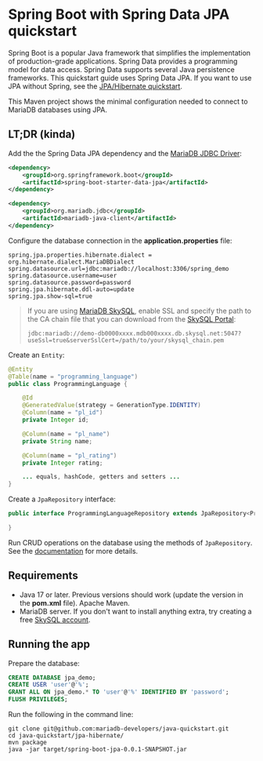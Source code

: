 # Spring Boot with Spring Data JPA quickstart

Spring Boot is a popular Java framework that simplifies the implementation of production-grade applications. Spring Data provides a programming model for data access. Spring Data supports several Java persistence frameworks. This quickstart guide uses Spring Data JPA. If you want to use JPA without Spring, see the [JPA/Hibernate quickstart](https://github.com/mariadb-developers/java-quickstart/tree/main/jpa-hibernate).

This Maven project shows the minimal configuration needed to connect to MariaDB databases using JPA.

## LT;DR (kinda)

Add the the Spring Data JPA dependency and the [MariaDB JDBC Driver](https://mariadb.com/docs/clients/mariadb-connectors/connector-j/):

```xml
<dependency>
	<groupId>org.springframework.boot</groupId>
	<artifactId>spring-boot-starter-data-jpa</artifactId>
</dependency>

<dependency>
	<groupId>org.mariadb.jdbc</groupId>
	<artifactId>mariadb-java-client</artifactId>
</dependency>
```

Configure the database connection in the **application.properties** file:

```properties
spring.jpa.properties.hibernate.dialect = org.hibernate.dialect.MariaDBDialect
spring.datasource.url=jdbc:mariadb://localhost:3306/spring_demo
spring.datasource.username=user
spring.datasource.password=password
spring.jpa.hibernate.ddl-auto=update
spring.jpa.show-sql=true
```

> If you are using [MariaDB SkySQL](https://mariadb.com/products/skysql/), enable SSL and specify the path to the CA chain file that you can download from the [SkySQL Portal](https://cloud.mariadb.com):
> 
> `jdbc:mariadb://demo-db0000xxxx.mdb000xxxx.db.skysql.net:5047?useSsl=true&serverSslCert=/path/to/your/skysql_chain.pem`

Create an `Entity`:

```java
@Entity
@Table(name = "programming_language")
public class ProgrammingLanguage {

    @Id
    @GeneratedValue(strategy = GenerationType.IDENTITY)
    @Column(name = "pl_id")
    private Integer id;

    @Column(name = "pl_name")
    private String name;

    @Column(name = "pl_rating")
    private Integer rating;

    ... equals, hashCode, getters and setters ...
}

```

Create a `JpaRepository` interface:

```java
public interface ProgrammingLanguageRepository extends JpaRepository<ProgrammingLanguage, Integer> {

}
```

Run CRUD operations on the database using the methods of `JpaRepository`. See the [documentation](https://docs.spring.io/spring-data/jpa/docs/current/reference/html/#repositories) for more details.

## Requirements
- Java 17 or later. Previous versions should work (update the version in the **pom.xml** file).
Apache Maven.
- MariaDB server. If you don't want to install anything extra, try creating a free [SkySQL account](https://cloud.mariadb.com).

## Running the app

Prepare the database:

```sql
CREATE DATABASE jpa_demo;
CREATE USER 'user'@'%';
GRANT ALL ON jpa_demo.* TO 'user'@'%' IDENTIFIED BY 'password';
FLUSH PRIVILEGES;
```

Run the following in the command line:

```
git clone git@github.com:mariadb-developers/java-quickstart.git
cd java-quickstart/jpa-hibernate/
mvn package
java -jar target/spring-boot-jpa-0.0.1-SNAPSHOT.jar
```

